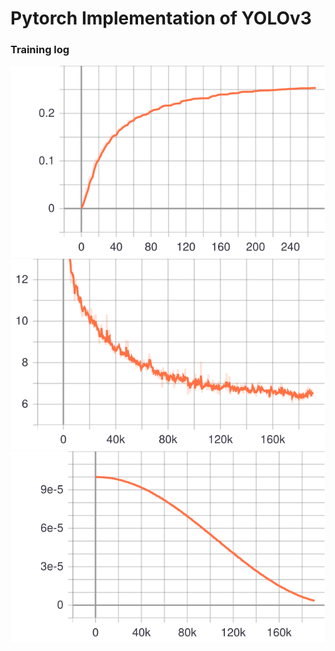 # Pytorch Implementation of YOLOv3



### Training log

![avatar](./imgs/best_mAP_0.5_0.95___.svg)
![avatar](./imgs/Mean_Loss___.svg)
![avatar](./imgs/lr___.svg)
